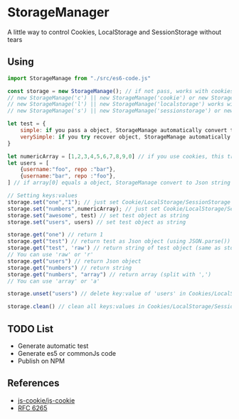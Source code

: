 # StorageManager

A little way to control Cookies, LocalStorage and SessionStorage without tears

## Using

```javascript
import StorageManage from "./src/es6-code.js"

const storage = new StorageManage(); // if not pass, works with cookies
// new StorageManage('c') || new StorageManage('cookie') or new StorageManage() works with cookies
// new StorageManage('l') || new StorageManage('localstorage') works with LocalStorage
// new StorageManage('s') || new StorageManage('sessionstorage') or new StorageManage() works with SessionStorage

let test = {
    simple: if you pass a object, StorageManage automatically convert to string with JSON.stringify(),
    verySimple: if you try recover object, StorageManage automatically convert to object with JSON.parse()
}

let numericArray = [1,2,3,4,5,6,7,8,9,0] // if you use cookies, this transform in string
let users = [
    {username:"foo", repo :"bar"},
    {username:"bar", repo :"foo"},
] // if array[0] equals a object, StorageManage convert to Json string with JSON.stringify()

// Setting keys:values
storage.set("one","1"); // just set Cookie/LocalStorage/SessionStorage
storage.set("numbers",numericArray); // just set Cookie/LocalStorage/SessionStorage
storage.set("awesome", test) // set test object as string
storage.set("users", users) // set test object as string

storage.get("one") // return 1
storage.get("test") // return test as Json object (using JSON.parse())
storage.get("test", 'raw') // return string of test object (same as storage in Cookie/LocalStorage/SessionStorage)
// You can use 'raw' or 'r'
storage.get("users") // return Json object
storage.get("numbers") // return string
storage.get("numbers", "array") // return array (split with ',')
// You can use 'array' or 'a'

storage.unset("users") // delete key:value of 'users' in Cookies/LocalStorage/SessionStorage

storage.clean() // clean all keys:values in Cookies/LocalStorage/SessionStorage
```

## TODO List

- Generate automatic test
- Generate es5 or commonJs code
- Publish on NPM
## References

- [js-cookie/js-cookie](https://github.com/js-cookie/js-cookie)
- [RFC 6265](https://tools.ietf.org/html/rfc6265)
